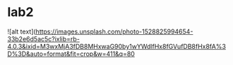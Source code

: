 # lab2

![alt text](https://images.unsplash.com/photo-1528825994654-33b2e6d5ac5c?ixlib=rb-4.0.3&ixid=M3wxMjA3fDB8MHxwaG90by1wYWdlfHx8fGVufDB8fHx8fA%3D%3D&auto=format&fit=crop&w=411&q=80
